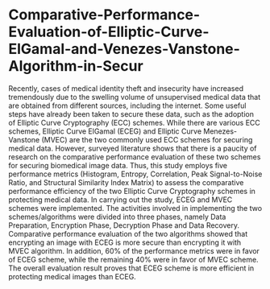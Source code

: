 # Comparative-Performance-Evaluation-of-Elliptic-Curve-ElGamal-and-Venezes-Vanstone-Algorithm-in-Secur

Recently, cases of medical identity theft and insecurity have increased tremendously due to the swelling volume of unsupervised medical data that are obtained from different sources, including the internet. Some useful steps have already been taken to secure these data, such as the adoption of Elliptic Curve Cryptography (ECC) schemes. While there are various ECC schemes, Elliptic Curve ElGamal (ECEG) and Elliptic Curve Menezes-Vanstone (MVEC) are the two commonly used ECC schemes for securing medical data. However, surveyed literature shows that there is a paucity of research on the comparative performance evaluation of these two schemes for securing biomedical image data. Thus, this study employs five performance metrics (Histogram, Entropy, Correlation, Peak Signal-to-Noise Ratio, and Structural Similarity Index Matrix) to assess the comparative performance efficiency of the two Elliptic Curve Cryptography schemes in protecting medical data. In carrying out the study, ECEG and MVEC schemes were implemented. The activities involved in implementing the two schemes/algorithms were divided into three phases, namely Data Preparation, Encryption Phase, Decryption Phase and Data Recovery. Comparative performance evaluation of the two algorithms showed that encrypting an image with ECEG is more secure than encrypting it with MVEC algorithm. In addition, 60% of the performance metrics were in favor of ECEG scheme, while the remaining 40% were in favor of MVEC scheme. The overall evaluation result proves that ECEG scheme is more efficient in protecting medical images than ECEG.

